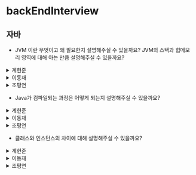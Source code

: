 # backEndInterview

## 자바
- JVM 이란 무엇이고 왜 필요한지 설명해주실 수 있을까요? JVM의 스택과 힙메모리 영역에 대해 아는 만큼 설명해주실 수 있을까요?
<details>
<summary>계현준</summary>
<div markdown="1">

</div>
</details>
<details>
<summary>이동재</summary>
<div markdown="1">
<p>자바 가상 머신(Java Virtual Machine)을 줄여 부르는 JVM의 역할은 바이트 코드로 컴파일된 자바 애플리케이션을 클래스 로더를 통해 읽어 자바 API와 함께 실행하는 것입니다.</p>
<p>JVM을 사용함으로 개발자가 작성하는 java 파일을 다양한 환경에서 실행할 수 있습니다.</p>
<p>다른 환경에서 만들어진 바이트 코드를 해당 OS의 JVM이 알맞게 기계어로 바꿔서 읽기 때문입니다.</p>
<p>즉, 모든 환경에서 사용할 수 있게 호환성을 위해 JVM이 필요합니다.</p>
  
<p>Stack과 Heap 영역은 JVM의 실행 데이터 영역(Runtime Data Area) 안에 구성되어 있습니다.</p>
<p>Stack 영역은 프로그램 실행 중 발생하는 메소드 호출과 복귀에 대한 정보를 저장합니다.</p>
<p>Heap 영역은 사용자가 관리하는 인스턴스가 생성되는 공간으로 객체를 동적으로 생성하면 인스턴스가 Heap 영역의 메모리에 할당되어 사용됩니다.</p>

</div>
</details>
<details>
<summary>조평연</summary>
<div markdown="1">
한마디로 정의해보자면 OS에 종속받지 않고 CPU가 자바를 인식하고 실행할 수 있게 해주는 가상 컴퓨터입니다
한번 쓴 것은 어디서든지 읽혀야한다 라는 철학으로 만들어진 자바이다 컴파일된 뒤 바이트코드로 변형된 자바를
어느 OS든 사용할 수 있게 하기 위해 JVM이 필요하다고 생각합니다

일반 프로그램들은 OS에 종속되어있어 OS가 바뀌면 그 OS에 적용하기 위해 많은 노력이 필요한데
자바 프로그램은 JVM이라는 가상 컴퓨터를 중간에 끼워 사용하기에 JVM만 OS에 맞춰 바꿔주면
자바 소스코드를 컴파일러가 JVM이 인식할 수 있는 자바 바이트 코드로 변환해서 넘겨주고 
이를 JVM에서 바이너리 코드로 바꿔 OS가 이해할 수 있게 해석해줍니다

스택은 자바 프로그램이 컴파일 되어 생성되는 바이트 코드가 아닌 실제 실행할 수 있는
기계어로 작성된 프로그램을 실행시키는 영역입니다 각종 형태의 변수나 스레드나 메서드의 정보를 저장합니다

힙메모리는 객체를 저장하는 공간으로서 new 연산자로 생성되는 객체와 배열을 저장합니다
</div>
</details>

- Java가 컴파일되는 과정은 어떻게 되는지 설명해주실 수 있을까요?
<details>
<summary>계현준</summary>
<div markdown="1">

</div>
</details>
<details>
<summary>이동재</summary>
<div markdown="1">
<p>개발자가 .java로 되어있는 파일을 만들어 코드를 작성합니다. 그 파일에 작성한 코드가 자바 소스 코드가 됩니다.</p>
<p>인텔리제이같은 툴을 쓴다면 Build를 사용하여 소스파일을 컴파일합니다.</p>
<p>자바 컴파일러(javac)가 작성한 자바 소스 코드(.java)를 읽어 바이트 코드(.class)로 컴파일을 하는 것을 말합니다.</p>
<p>컴파일된 해당 바이트 코드(.class)는 JVM의 클래스 로더가 전달받습니다.</p>
 
<p>클래스 로더는 동적 로딩을 통해 필요한 클래스들을 로딩 및 링크하여 JVM내로 로드합니다.</p>
<p>JVM 내에 있는 실행 엔진(Execution engine)에 의해 기계어로 해석되어 실행 데이터 지역(Runtime Data Areas)에 배치됩니다.</p>
<p>java가 설치된 os라면 기계어로 해석된 파일을 실행할 수 있게됩니다.</p>
</div>
</details>
<details>
<summary>조평연</summary>
<div markdown="1">
개발자가 자바로 코드를 작성하면 자바 소스코드 파일인 .java 파일이 만들어지고
이를 자바 컴파일러가 컴파일해서 바이트코드 파일인 .class 파일을 만듭니다
이를 JVM 클래스 로더에게 전달해 검증해서 JVM 메모리에 올리게 되고 실행 엔진에 의해 실행됩니다
이때 인터프리터나 JIT 컴파일러에 의해 바이너리 코드로 변환된다고 설명드릴 수 있습니다
</div>
</details>

- 클래스와 인스턴스의 차이에 대해 설명해주실 수 있을까요?
<details>
<summary>계현준</summary>
<div markdown="1">

</div>
</details>
<details>
<summary>이동재</summary>
<div markdown="1">
<p>클래스는 객체가 어떤 속성을 갖는지 어떤 모양을 갖는지 미리 틀로 정해 놓는 설계도입니다.</p>
<p>인스턴스는 그 설계도를 통해 만들어진 객체를 말합니다.</p>
<p>클래스 안에서 인스턴스는 필드와 메소드만 바꿔서 다양하게 만들어 줄 수 있습니다.</p>
<p>이렇게 클래스 안에서 메소드를 실행시키는 객체를 만드는 행위를 인스턴스화라고 합니다.</p>
</div>
</details>
<details>
<summary>조평연</summary>
<div markdown="1">
클래스는 변수와 메서드의 집합 이고 쉽게 말해 설계도와 같다고 볼 수 있습니다
인스턴스는 그런 클래스를 바탕으로 소프트웨어 세계에 구현된 구체적인 실체라고 볼 수 있습니다
oop의 관점에서 보자면 객체가 메모리에 할당되어 실제 사용될때 인스턴스라고 할 수 있습니다
</div>
</details>
